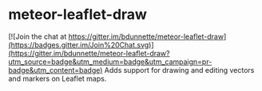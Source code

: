 meteor-leaflet-draw
===================

[![Join the chat at https://gitter.im/bdunnette/meteor-leaflet-draw](https://badges.gitter.im/Join%20Chat.svg)](https://gitter.im/bdunnette/meteor-leaflet-draw?utm_source=badge&utm_medium=badge&utm_campaign=pr-badge&utm_content=badge)
Adds support for drawing and editing vectors and markers on Leaflet maps.




